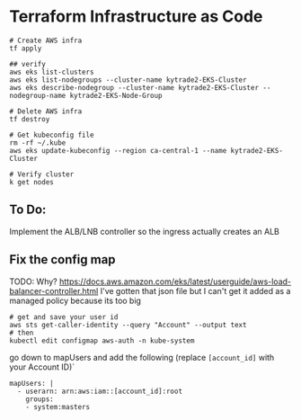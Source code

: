 # Terraform Infrastructure as Code

```
# Create AWS infra
tf apply

## verify
aws eks list-clusters
aws eks list-nodegroups --cluster-name kytrade2-EKS-Cluster
aws eks describe-nodegroup --cluster-name kytrade2-EKS-Cluster --nodegroup-name kytrade2-EKS-Node-Group

# Delete AWS infra
tf destroy

# Get kubeconfig file
rm -rf ~/.kube
aws eks update-kubeconfig --region ca-central-1 --name kytrade2-EKS-Cluster

# Verify cluster
k get nodes

```

## To Do:
Implement the ALB/LNB controller so the ingress actually creates an ALB

## Fix the config map

TODO: Why?
https://docs.aws.amazon.com/eks/latest/userguide/aws-load-balancer-controller.html
I've gotten that json file but I can't get it added as a managed policy because its too big

```
# get and save your user id
aws sts get-caller-identity --query "Account" --output text
# then
kubectl edit configmap aws-auth -n kube-system
```

go down to mapUsers and add the following (replace `[account_id]` with your Account ID)`
```
mapUsers: |
  - userarn: arn:aws:iam::[account_id]:root
    groups:
    - system:masters
```

